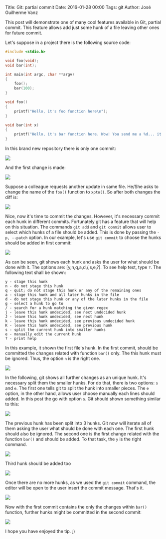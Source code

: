 Title: Git: partial commit
Date: 2016-01-28 00:00
Tags: git
Author: José Guilherme Vanz

This post will demonstrate one of many cool features available in Git, partial commit. This feature allows add just
some hunk of a file leaving other ones for future commit.

Let's suppose in a project there is the following source code:

```c
#include <stdio.h>

void foo(void);
void bar(int);

int main(int argc, char **argv)
{
	foo();
	bar(100);
}

void foo()
{
	printf("Hello, it's foo function here\n");
}

void bar(int x)
{
	printf("Hello, it's bar function here. Wow! You send me a %d... it's such a number! ;)\n", x);
}
```

In this brand new repository there is only one commit:

![]({filename}/images/partial_commit_1.png)

And the first change is made:

![]({filename}/images/partial_commit_2.png)

Suppose a colleague requests another update in same file. He/She asks to change the name of the `foo()` function to
`xpto()`. So after both changes the diff is:


![]({filename}/images/partial_commit_3.png)

Nice, now it's time to commit the changes. However, it's necessary commit each hunk in different commits. Fortunately
git has a feature that will help on this situation. The commands `git add` and `git commit` allows user to select which
hunks of a file should be added. This is done by passing the `-p, --patch` option. In our example, let's use `git commit`
to choose the hunks should be added in first commit:

![]({filename}/images/partial_commit_4.png)

As can be seen, git shows each hunk and asks the user for what should be done with it. The options are: [y,n,q,a,d,/,s,e,?].
To see help text, type `?`. The following text shall be shown:

```
y - stage this hunk
n - do not stage this hunk
q - quit; do not stage this hunk or any of the remaining ones
a - stage this hunk and all later hunks in the file
d - do not stage this hunk or any of the later hunks in the file
g - select a hunk to go to
/ - search for a hunk matching the given regex
j - leave this hunk undecided, see next undecided hunk
J - leave this hunk undecided, see next hunk
k - leave this hunk undecided, see previous undecided hunk
K - leave this hunk undecided, see previous hunk
s - split the current hunk into smaller hunks
e - manually edit the current hunk
? - print help
```

In this example, it shown the first file's hunk. In the first commit, should be
committed the changes related with function `bar()` only. The this hunk must be
ignored. Thus, the option `n` is the right one.

![]({filename}/images/partial_commit_5.png)

In the following, git shows all further changes as an unique hunk. It's necessary
split them the smaller hunks. For do that, there is two options: `s` and `e`.
The first one tells git to split the hunk into smaller pieces. The `e` option,
in the other hand, allows user choose manually each lines should added. In this
post the go with option `s`. Git should shown something similar to this:

![]({filename}/images/partial_commit_6.png)

The previous hunk has been split into 3 hunks. Git now will iterate all of them
asking the user what should be done with each one. The first hunk should also be
ignored. The second one is the first change related with the function `bar()` and
should be added. To that task, the `y` is the right command.

![]({filename}/images/partial_commit_7.png)

Third hunk should be added too

![]({filename}/images/partial_commit_8.png)

Once there are no more hunks, as we used the `git commit` command, the editor
will be open to the user insert the commit message. That's it.

![]({filename}/images/partial_commit_9.png)

Now with the first commit contains the only the changes within `bar()` function,
further hunks might be committed in the second commit:

![]({filename}/images/partial_commit_10.png)

I hope you have enjoyed the tip. ;)

